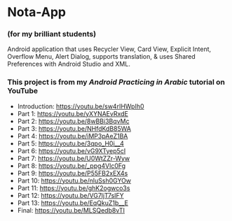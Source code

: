 # Nota-App
### (for my brilliant students)
Android application that uses Recycler View, Card View, Explicit Intent, Overflow Menu, Alert Dialog, supports translation, & uses Shared Preferences with Android Studio and XML.

### This project is from my *Android Practicing in Arabic* tutorial on YouTube

- Introduction: https://youtu.be/sw4rIHWpIh0
- Part 1: https://youtu.be/yXYNAEvRxdE
- Part 2: https://youtu.be/8wBBi3BqvMc
- Part 3: https://youtu.be/NHfdKdB85WA
- Part 4: https://youtu.be/iMP3pAeZ1BA
- Part 5: https://youtu.be/3qpo_H0i__4
- Part 6: https://youtu.be/vG9XTyep5cI
- Part 7: https://youtu.be/U0WtZZr-Wyw
- Part 8: https://youtu.be/_ppg4Vlc0Fg
- Part 9: https://youtu.be/P55FB2xEX4s
- Part 10: https://youtu.be/nluSsh0GYOw
- Part 11: https://youtu.be/ghK2ogwco3s
- Part 12: https://youtu.be/VG7ljT7sIFY
- Part 13: https://youtu.be/EqQkuZ1b__E
- Final: https://youtu.be/MLSQedb8vTI
